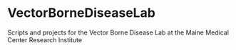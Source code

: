 # VectorBorneDiseaseLab
Scripts and projects for the Vector Borne Disease Lab at the Maine Medical Center Research Institute
